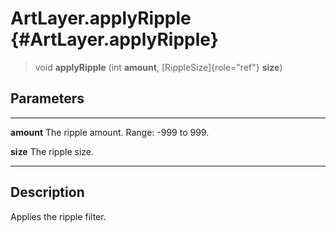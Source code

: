 ArtLayer.applyRipple {#ArtLayer.applyRipple}
====================

> void **applyRipple** (int **amount**, [RippleSize]{role="ref"}
> **size**)

Parameters
----------

  ------------ ----------------------------------------
  **amount**   The ripple amount. Range: -999 to 999.

  **size**     The ripple size.
  ------------ ----------------------------------------

Description
-----------

Applies the ripple filter.
